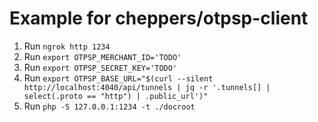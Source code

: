 # Example for cheppers/otpsp-client

1. Run `ngrok http 1234`
1. Run `export OTPSP_MERCHANT_ID='TODO'`
1. Run `export OTPSP_SECRET_KEY='TODO'`
1. Run `export OTPSP_BASE_URL="$(curl --silent http://localhost:4040/api/tunnels | jq -r '.tunnels[] | select(.proto == "http") | .public_url')"`
1. Run `php -S 127.0.0.1:1234 -t ./docroot`
